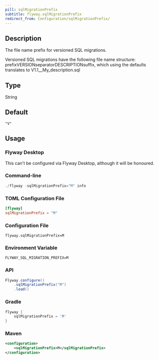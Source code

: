 ```yaml
---
pill: sqlMigrationPrefix
subtitle: flyway.sqlMigrationPrefix
redirect_from: Configuration/sqlMigrationPrefix/
---
```


## Description

The file name prefix for versioned SQL migrations.

Versioned SQL migrations have the following file name structure: prefixVERSIONseparatorDESCRIPTIONsuffix, which using the defaults translates to V1.1__My_description.sql

## Type

String

## Default

`"V"`

## Usage

### Flyway Desktop

This can't be configured via Flyway Desktop, although it will be honoured.

### Command-line

```powershell
./flyway -sqlMigrationPrefix="M" info
```

### TOML Configuration File

```toml
[flyway]
sqlMigrationPrefix = "M"
```

### Configuration File

```properties
flyway.sqlMigrationPrefix=M
```

### Environment Variable

```properties
FLYWAY_SQL_MIGRATION_PREFIX=M
```

### API

```java
Flyway.configure()
    .sqlMigrationPrefix("M")
    .load()
```

### Gradle

```groovy
flyway {
    sqlMigrationPrefix = 'M'
}
```

### Maven

```xml
<configuration>
    <sqlMigrationPrefix>M</sqlMigrationPrefix>
</configuration>
```
